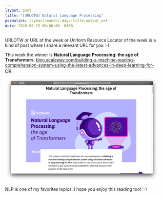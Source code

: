 ```yaml
---
layout: post
title: "[URLOTW] Natural Language Processing"
permalink: /:year/:month/:day/:title:output_ext
date: 2020-06-15 00:00:00 -0300
---
```


<span class="bg-highlight">URLOTW</span> or URL of the week or Uniform Resource Locator of the week is a kind of post where I share a relevant URL for you :-)

This week the winner is **Natural Language Processing: the age of Transformers**:
[blog.scaleway.com/building-a-machine-reading-comprehension-system-using-the-latest-advances-in-deep-learning-for-nlp](https://blog.scaleway.com/building-a-machine-reading-comprehension-system-using-the-latest-advances-in-deep-learning-for-nlp).

[![Natural Language Processing: the age of Transformers website](/assets/natural-language-processing.png "Natural Language Processing: the age of Transformers website")](/assets/natural-language-processing.png)

NLP is one of my favorites topics. I hope you enjoy this reading too! :-)
